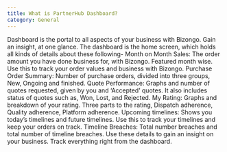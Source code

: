 ```yaml
---
title: What is PartnerHub Dashboard?
category: General
---
```


Dashboard is the portal to all aspects of your business with Bizongo. Gain an insight, at one glance. The dashboard is the home screen, which holds all kinds of details about these following-
Month on Month Sales:
The order amount you have done business for, with Bizongo. Featured month wise. Use this to track your order values and business with Bizongo.
Purchase Order Summary:
Number of purchase orders, divided into three groups, New, Ongoing and finished.
Quote Performance:
Graphs and number of quotes requested, given by you and ‘Accepted’ quotes. It also includes status of quotes such as, Won, Lost, and Rejected.
My Rating:
Graphs and breakdown of your rating. Three parts to the rating, Dispatch adherence, Quality adherence, Platform adherence.
Upcoming timelines:
Shows you today’s timelines and future timelines. Use this to track your timelines and keep your orders on track.
Timeline Breaches:
Total number breaches and total number of timeline breaches.
Use these details to gain an insight on your business. Track everything right from the dashboard.

